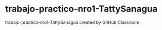 # trabajo-practico-nro1-TattySanagua
trabajo-practico-nro1-TattySanagua created by GitHub Classroom
